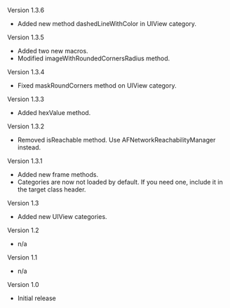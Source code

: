 Version 1.3.6
- Added new method dashedLineWithColor in UIView category.

Version 1.3.5
- Added two new macros.
- Modified imageWithRoundedCornersRadius method.

Version 1.3.4
- Fixed maskRoundCorners method on UIView category.

Version 1.3.3
- Added hexValue method.

Version 1.3.2
- Removed isReachable method. Use AFNetworkReachabilityManager instead.

Version 1.3.1
- Added new frame methods.
- Categories are now not loaded by default. If you need one, include it in the target class header.

Version 1.3
- Added new UIView categories.

Version 1.2
- n/a

Version 1.1
- n/a

Version 1.0
- Initial release
